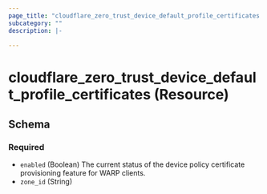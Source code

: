 ```yaml
---
page_title: "cloudflare_zero_trust_device_default_profile_certificates Resource - Cloudflare"
subcategory: ""
description: |-
  
---
```


# cloudflare_zero_trust_device_default_profile_certificates (Resource)




<!-- schema generated by tfplugindocs -->
## Schema

### Required

- `enabled` (Boolean) The current status of the device policy certificate provisioning feature for WARP clients.
- `zone_id` (String)


